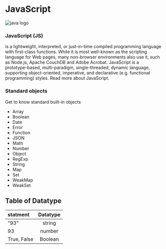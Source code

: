# JavaScript

![java logo](https://th.bing.com/th/id/OIP.2sjb3O_i7FgJKunKckp8GQHaHa?w=185&h=185&c=7&o=5&pid=1.7)

### JavaScript (JS)
 is a lightweight, interpreted, or just-in-time compiled programming language with first-class functions. While it is most well-known as the scripting language for Web pages, many non-browser environments also use it, such as Node.js, Apache CouchDB and Adobe Acrobat. JavaScript is a prototype-based, multi-paradigm, single-threaded, dynamic language, supporting object-oriented, imperative, and declarative (e.g. functional programming) styles. Read more about JavaScript.

### Standard objects
Get to know standard built-in objects 
+ Array
+ Boolean
+ Date
+ Error
+ Function
+ JSON
+ Math
+ Number
+ Object
+ RegExp
+ String
+ Map
+ Set
+ WeakMap
+ WeakSet

## Table of Datatype
  statment | Datatype |
:----- | :----: | 
"93"   | string |
 93  | number |
True, False   | Boolean |